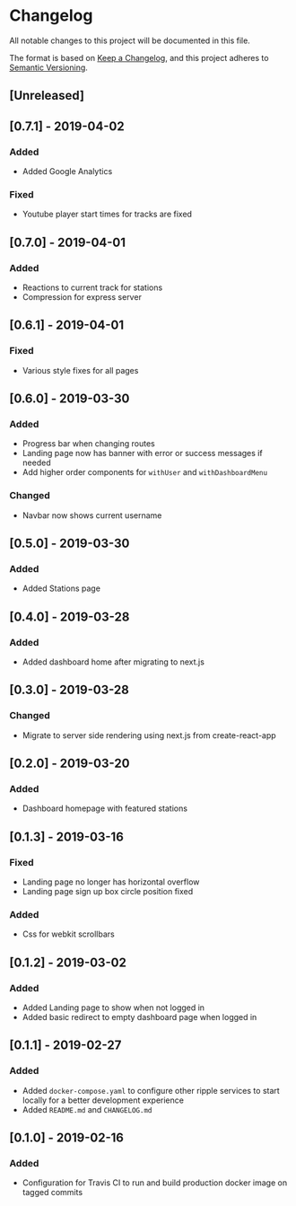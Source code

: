 # Changelog

All notable changes to this project will be documented in this file.

The format is based on [Keep a Changelog](https://keepachangelog.com/en/1.0.0/),
and this project adheres to [Semantic Versioning](https://semver.org/spec/v2.0.0.html).

## [Unreleased]

## [0.7.1] - 2019-04-02

### Added

- Added Google Analytics

### Fixed

- Youtube player start times for tracks are fixed

## [0.7.0] - 2019-04-01

### Added

- Reactions to current track for stations
- Compression for express server

## [0.6.1] - 2019-04-01

### Fixed

- Various style fixes for all pages

## [0.6.0] - 2019-03-30

### Added

- Progress bar when changing routes
- Landing page now has banner with error or success messages if needed
- Add higher order components for `withUser` and `withDashboardMenu`

### Changed

- Navbar now shows current username

## [0.5.0] - 2019-03-30

### Added

- Added Stations page

## [0.4.0] - 2019-03-28

### Added

- Added dashboard home after migrating to next.js

## [0.3.0] - 2019-03-28

### Changed

- Migrate to server side rendering using next.js from create-react-app

## [0.2.0] - 2019-03-20

### Added

- Dashboard homepage with featured stations

## [0.1.3] - 2019-03-16

### Fixed

- Landing page no longer has horizontal overflow
- Landing page sign up box circle position fixed

### Added

- Css for webkit scrollbars

## [0.1.2] - 2019-03-02

### Added

- Added Landing page to show when not logged in
- Added basic redirect to empty dashboard page when logged in

## [0.1.1] - 2019-02-27

### Added

- Added `docker-compose.yaml` to configure other ripple services to start locally for a better development experience
- Added `README.md` and `CHANGELOG.md`

## [0.1.0] - 2019-02-16

### Added

- Configuration for Travis CI to run and build production docker image on tagged commits
